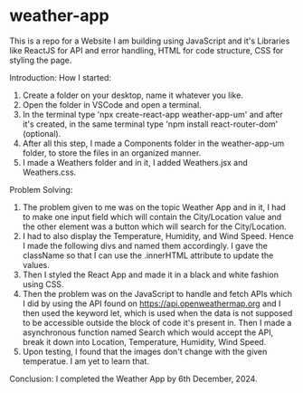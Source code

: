# weather-app
This is a repo for a Website I am building using JavaScript and it's Libraries like ReactJS for API and error handling, HTML for code structure, CSS for styling the page.

Introduction:
How I started:
1. Create a folder on your desktop, name it whatever you like.
2. Open the folder in VSCode and open a terminal.
3. In the terminal type 'npx create-react-app weather-app-um' and after it's created, in the same terminal type 'npm install react-router-dom' (optional).
4. After all this step, I made a Components folder in the weather-app-um folder, to store the files in an organized manner.
5. I made a Weathers folder and in it, I added Weathers.jsx and Weathers.css.

Problem Solving:
1. The problem given to me was on the topic Weather App and in it, I had to make one input field which will contain the City/Location value and the other element was a button which will search for the City/Location.
2. I had to also display the Temperature, Humidity, and Wind Speed. Hence I made the following divs and named them accordingly. I gave the className so that I can use the .innerHTML attribute to update the values.
3. Then I styled the React App and made it in a black and white fashion using CSS.
4. Then the problem was on the JavaScript to handle and fetch APIs which I did by using the API found on https://api.openweathermap.org and I then used the keyword let, which is used when the data is not supposed 
to be accessible outside the block of code it's present in. Then I made a asynchronous function named Search which would accept the API, break it down into Location, Temperature, Humidity, Wind Speed.
5. Upon testing, I found that the images don't change with the given temperatue. I am yet to learn that.

Conclusion: I completed the Weather App by 6th December, 2024.
